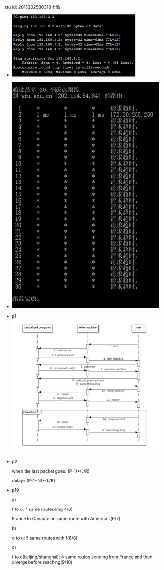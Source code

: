 stu id: 2016302580318 杜致



- ![Image text](img0.JPG)

- ![Image text](img1.JPG)



- p1![Image text](img2.JPG)

- p2

  when the last packet goes: (P-1)*(L/R)

  delay= (P-1+N)*(L/R)

- p19

  a) 

  f to u: 4 same routes(img 4/6) 

  France to Canada: no same route with America's(6/7)

  b)

  g to u: 9 same routes with f(6/8)

  c)

  f to c(beijing/shanghai): 4 same routes sending from France and then diverge before reaching(9/10)
